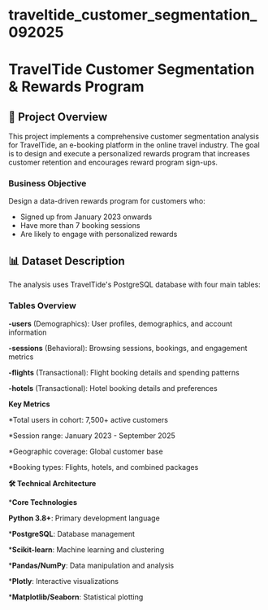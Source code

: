 # traveltide_customer_segmentation_092025

# TravelTide Customer Segmentation & Rewards Program

## 🎯  Project Overview

This project implements a comprehensive customer segmentation analysis for TravelTide, an e-booking platform in the online travel industry. The goal is to design and execute a personalized rewards program that increases customer retention and encourages reward program sign-ups.

### Business Objective

Design a data-driven rewards program for customers who:

* Signed up from January 2023 onwards
* Have more than 7 booking sessions
* Are likely to engage with personalized rewards

## 📊 Dataset Description

The analysis uses TravelTide's PostgreSQL database with four main tables:

### Tables Overview

**-users** (Demographics): User profiles, demographics, and account information

**-sessions** (Behavioral): Browsing sessions, bookings, and engagement metrics

**-flights** (Transactional): Flight booking details and spending patterns

**-hotels** (Transactional): Hotel booking details and preferences


****Key Metrics****

*Total users in cohort: 7,500+ active customers

*Session range: January 2023 - September 2025

*Geographic coverage: Global customer base

*Booking types: Flights, hotels, and combined packages


**🛠 Technical Architecture**


***Core Technologies**

**Python 3.8+**: Primary development language

***PostgreSQL**: Database management

***Scikit-learn**: Machine learning and clustering

***Pandas/NumPy**: Data manipulation and analysis

***Plotly**: Interactive visualizations

***Matplotlib/Seaborn**: Statistical plotting


